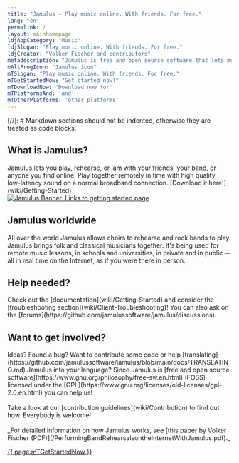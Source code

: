 ```yaml
---
title: "Jamulus ‒ Play music online. With friends. For free."
lang: "en"
permalink: /
layout: mainhomepage
ldjAppCategory: "Music"
ldjSlogan: "Play music online. With friends. For free."
ldjCreator: "Volker Fischer and contributors"
metadescription: "Jamulus is free and open source software that lets musicians perform music, rehearse or jam together, in real time over the Internet."
mAltProgIcon: "Jamulus icon"
mTSlogan: "Play music online. With friends. For free."
mTGetStartedNow: "Get started now!"
mTDownloadNow: 'Download now for'
mTPlatformsAnd: 'and'
mTOtherPlatforms: 'other platforms'
---
```

[//]: # Markdown sections should not be indented, otherwise they are treated as code blocks.
<div class="fx-row fx-row-center-xs" id="firstrow">
  <div class="fx-col-100-xs">
    <div itemprop="abstract">
      <h2>What is Jamulus?</h2>
<div markdown="1">
Jamulus lets you play, rehearse, or jam with your friends, your band, or anyone you find online. Play together remotely in time with high quality, low-latency sound on a normal broadband connection. [Download it here!](wiki/Getting-Started)
</div>
    </div>
  </div>
</div>
<div class="fx-row fx-row-center-xs" id="bannercontainer">
  <div class="fx-col-100-xs">
    <a href="wiki/Getting-Started">
      <img alt="Jamulus Banner. Links to getting started page" src="{{ '/assets/img/jamulusbannersmall.png' | relative_url }}" id="jamulusbanner" loading="lazy" />
    </a>
  </div>
</div>
<div class="fx-row fx-row-center-xs">
  <div class="fx-col-100-xs fx-col-50-l">
     <h2>Jamulus worldwide</h2>
<div markdown="1">
All over the world Jamulus allows choirs to rehearse and rock bands to play. Jamulus brings folk and classical musicians together. It's being used for remote music lessons, in schools and universities, in private and in public — all in real time on the Internet, as if you were there in person.
</div>
    <h2>Help needed?</h2>
      <p>
<div markdown="1">
Check out the [documentation](wiki/Getting-Started) and consider the [troubleshooting section](wiki/Client-Troubleshooting)!
You can also ask on the [forums](https://github.com/jamulussoftware/jamulus/discussions).
</div>
      </p>
  </div>
  <div class="fx-col-100-xs fx-col-50-l">
    <h2>Want to get involved?</h2>
    <p>
<div markdown="1">
Ideas? Found a bug? Want to contribute some code or help [translating](https://github.com/jamulussoftware/jamulus/blob/main/docs/TRANSLATING.md) Jamulus into your language? Since Jamulus is [free and open source software](https://www.gnu.org/philosophy/free-sw.en.html) (FOSS) licensed under the [GPL](https://www.gnu.org/licenses/old-licenses/gpl-2.0.en.html) you can help us!<br>
<br>
Take a look at our [contribution guidelines](wiki/Contribution) to find out how. Everybody is welcome!<br>
<br>
_For detailed information on how Jamulus works, see [this paper by Volker Fischer (PDF)](/PerformingBandRehearsalsontheInternetWithJamulus.pdf)._
</div>
    </p>
  </div>
  <div class="fx-col-100-xs fx-txt-center">
    <a href="wiki/Getting-Started" class="button" rel="noreferrer">{{ page.mTGetStartedNow }}</a>
  </div>
</div>
